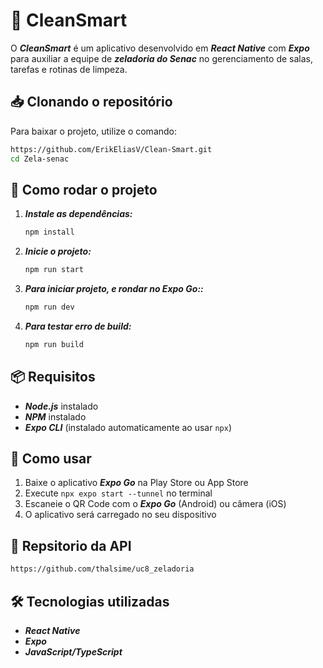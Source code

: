 # 🧹 CleanSmart

O ***CleanSmart*** é um aplicativo desenvolvido em ***React Native*** com ***Expo*** para auxiliar a equipe de ***zeladoria do Senac*** no gerenciamento de salas, tarefas e rotinas de limpeza.

## 📥 Clonando o repositório

Para baixar o projeto, utilize o comando:

```bash
https://github.com/ErikEliasV/Clean-Smart.git
cd Zela-senac
```

## 🚀 Como rodar o projeto

1. ***Instale as dependências:***
   ```bash
   npm install
   ```

2. ***Inicie o projeto:***
   ```bash
   npm run start
   ```
   
3. ***Para iniciar projeto, e rondar no Expo Go::***
   ```bash
   npm run dev
   ```   

4. ***Para testar erro de build:***
   ```bash
   npm run build
   ```

## 📦 Requisitos

- ***Node.js*** instalado
- ***NPM*** instalado  
- ***Expo CLI*** (instalado automaticamente ao usar `npx`)

## 📱 Como usar

1. Baixe o aplicativo ***Expo Go*** na Play Store ou App Store
2. Execute `npx expo start --tunnel` no terminal
3. Escaneie o QR Code com o ***Expo Go*** (Android) ou câmera (iOS)
4. O aplicativo será carregado no seu dispositivo

## 🛜 Repsitorio da API

   ```bash
   https://github.com/thalsime/uc8_zeladoria
   ```

## 🛠️ Tecnologias utilizadas

- ***React Native***
- ***Expo***
- ***JavaScript/TypeScript***
